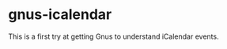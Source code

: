 gnus-icalendar
==============

This is a first try at getting Gnus to understand iCalendar events.

